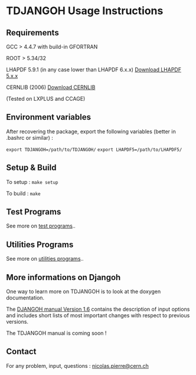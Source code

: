 # TDJANGOH Usage Instructions


## Requirements

GCC > 4.4.7 with build-in GFORTRAN

ROOT > 5.34/32

LHAPDF 5.9.1 (in any case lower than LHAPDF 6.x.x) [Download LHAPDF 5.x.x](https://www.hepforge.org/downloads/lhapdf)

CERNLIB (2006) [Download CERNLIB](http://cernlib.web.cern.ch/cernlib/version.html)

(Tested on LXPLUS and CCAGE)


## Environment variables

After recovering the package, export the following variables (better in .bashrc or similar) :

  `export TDJANGOH=/path/to/TDJANGOH/`
  `export LHAPDF5=/path/to/LHAPDF5/`

## Setup & Build

To setup :
  `make setup`

To build :
  `make`

## Test Programs

See more on [test programs](test/TESTPROGRAMS.md)..

## Utilities Programs

See more on [utilities programs](utils/UTILSPROGRAMS.md)..

## More informations on Djangoh
One way to learn more on TDJANGOH is to look at the doxygen documentation.

The [DJANGOH manual Version 1.6](http://wwwthep.physik.uni-mainz.de/~hspiesb/djangoh/djangoh_m.4.6.6.ps.gz) contains the description of input options and includes short lists of most important changes with respect to previous versions.

The TDJANGOH manual is coming soon !


## Contact

For any problem, input, questions : nicolas.pierre@cern.ch
